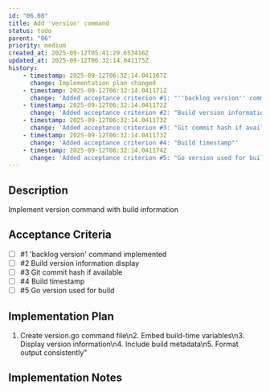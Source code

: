 ```yaml
---
id: "06.08"
title: Add 'version' command
status: todo
parent: "06"
priority: medium
created_at: 2025-09-12T05:41:29.653416Z
updated_at: 2025-09-12T06:32:14.041175Z
history:
    - timestamp: 2025-09-12T06:32:14.041167Z
      change: Implementation plan changed
    - timestamp: 2025-09-12T06:32:14.041171Z
      change: 'Added acceptance criterion #1: "''backlog version'' command implemented"'
    - timestamp: 2025-09-12T06:32:14.041172Z
      change: 'Added acceptance criterion #2: "Build version information display"'
    - timestamp: 2025-09-12T06:32:14.041173Z
      change: 'Added acceptance criterion #3: "Git commit hash if available"'
    - timestamp: 2025-09-12T06:32:14.041173Z
      change: 'Added acceptance criterion #4: "Build timestamp"'
    - timestamp: 2025-09-12T06:32:14.041174Z
      change: 'Added acceptance criterion #5: "Go version used for build"'
---
```

## Description

Implement version command with build information

## Acceptance Criteria
<!-- AC:BEGIN -->

- [ ] #1 'backlog version' command implemented
- [ ] #2 Build version information display
- [ ] #3 Git commit hash if available
- [ ] #4 Build timestamp
- [ ] #5 Go version used for build

<!-- AC:END -->

## Implementation Plan

1. Create version.go command file\n2. Embed build-time variables\n3. Display version information\n4. Include build metadata\n5. Format output consistently"

## Implementation Notes


